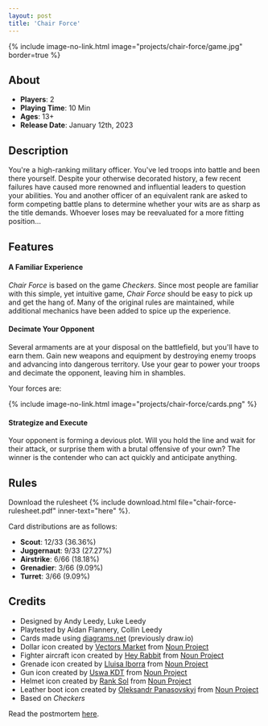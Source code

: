 ```yaml
---
layout: post
title: 'Chair Force'
---
```


{% include image-no-link.html image="projects/chair-force/game.jpg" border=true %}

## About

* **Players**: 2
* **Playing Time**: 10 Min
* **Ages**: 13+
* **Release Date**: January 12th, 2023

## Description

You're a high-ranking military officer. You've led troops into battle and been there yourself. Despite your otherwise decorated history, a few recent failures have caused more renowned and influential leaders to question your abilities. You and another officer of an equivalent rank are asked to form competing battle plans to determine whether your wits are as sharp as the title demands. Whoever loses may be reevaluated for a more fitting position...

## Features

#### A Familiar Experience

_Chair Force_ is based on the game _Checkers_. Since most people are familiar with this simple, yet intuitive game, _Chair Force_ should be easy to pick up and get the hang of. Many of the original rules are maintained, while additional mechanics have been added to spice up the experience.

#### Decimate Your Opponent

Several armaments are at your disposal on the battlefield, but you'll have to earn them. Gain new weapons and equipment by destroying enemy troops and advancing into dangerous territory. Use your gear to power your troops and decimate the opponent, leaving him in shambles.

Your forces are:

{% include image-no-link.html image="projects/chair-force/cards.png" %}

#### Strategize and Execute

Your opponent is forming a devious plot. Will you hold the line and wait for their attack, or surprise them with a brutal offensive of your own? The winner is the contender who can act quickly and anticipate anything.

## Rules

Download the rulesheet {% include download.html file="chair-force-rulesheet.pdf" inner-text="here" %}.

Card distributions are as follows:

* **Scout**: 12/33 (36.36%)
* **Juggernaut**: 9/33 (27.27%)
* **Airstrike**: 6/66 (18.18%)
* **Grenadier**: 3/66 (9.09%)
* **Turret**: 3/66 (9.09%)

## Credits

* Designed by Andy Leedy, Luke Leedy
* Playtested by Aidan Flannery, Collin Leedy
* Cards made using [diagrams.net](https://www.diagrams.net) (previously draw.io)
* Dollar icon created by [Vectors Market](https://thenounproject.com/vectorsmarket/) from [Noun Project](https://thenounproject.com/)
* Fighter aircraft icon created by [Hey Rabbit](https://thenounproject.com/heyrabbit/) from [Noun Project](https://thenounproject.com/)
* Grenade icon created by [Lluisa Iborra](https://thenounproject.com/marialuisa.iborra/) from [Noun Project](https://thenounproject.com/)
* Gun icon created by [Uswa KDT](https://thenounproject.com/captainbuggy0/) from [Noun Project](https://thenounproject.com/)
* Helmet icon created by [Rank Sol](https://thenounproject.com/ranksol/) from [Noun Project](https://thenounproject.com/)
* Leather boot icon created by [Oleksandr Panasovskyi](https://thenounproject.com/a.panasovsky/) from [Noun Project](https://thenounproject.com/)
* Based on _Checkers_

Read the postmortem [here](../postmortem-chair-force).